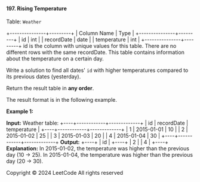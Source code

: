 #### 197\. Rising Temperature

Table: `Weather`

+---------------+---------+
| Column Name   | Type    |
+---------------+---------+
| id            | int     |
| recordDate    | date    |
| temperature   | int     |
+---------------+---------+
id is the column with unique values for this table.
There are no different rows with the same recordDate.
This table contains information about the temperature on a certain day.

Write a solution to find all dates' `id` with higher temperatures compared to its previous dates (yesterday).

Return the result table in **any order**.

The result format is in the following example.

**Example 1:**

**Input:** 
Weather table:
+----+------------+-------------+
| id | recordDate | temperature |
+----+------------+-------------+
| 1  | 2015-01-01 | 10          |
| 2  | 2015-01-02 | 25          |
| 3  | 2015-01-03 | 20          |
| 4  | 2015-01-04 | 30          |
+----+------------+-------------+
**Output:** 
+----+
| id |
+----+
| 2  |
| 4  |
+----+
**Explanation:** 
In 2015-01-02, the temperature was higher than the previous day (10 -> 25).
In 2015-01-04, the temperature was higher than the previous day (20 -> 30).

Copyright ©️ 2024 LeetCode All rights reserved